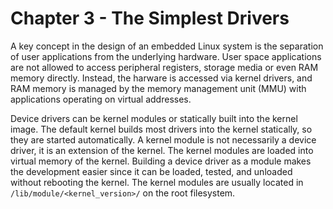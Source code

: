 
# Chapter 3 - The Simplest Drivers

A key concept in the design of an embedded Linux system is the
separation of user applications from the underlying hardware. User space
applications are not allowed to access peripheral registers, storage media
or even RAM memory directly. Instead, the harware is accessed via kernel
drivers, and RAM memory is managed by the memory management unit (MMU) with
applications operating on virtual addresses.

Device drivers can be kernel modules or statically built into the kernel image.
The default kernel builds most drivers into the kernel statically, so they are started
automatically. A kernel module is not necessarily a device driver, it is an extension of
the kernel. The kernel modules are loaded into virtual memory of the kernel. Building a
device driver as a module makes the development easier since it can be loaded, tested, and
unloaded without rebooting the kernel. The kernel modules are usually located in
`/lib/module/<kernel_version>/` on the root filesystem.